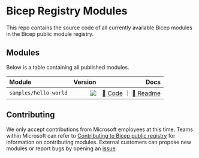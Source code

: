 # Bicep Registry Modules

This repo contains the source code of all currently available Bicep modules in the Bicep public module registry.

## Modules

Below is a table containing all published modules.

<!-- Begin Module Table -->

| Module                |                                                                                                                                                                                                                                                       Version |                                                                                                                                                                                                                        Docs |
| :-------------------- | ------------------------------------------------------------------------------------------------------------------------------------------------------------------------------------------------------------------------------------------------------------: | --------------------------------------------------------------------------------------------------------------------------------------------------------------------------------------------------------------------------: |
| `samples/hello-world` | <a href="https://mcr.microsoft.com/v2/bicep/samples/hello-world/tags/list"><image src="https://img.shields.io/badge/dynamic/json?label=mcr&query=%24.tags%5B0%5D&url=https%3A%2F%2Fmcr.microsoft.com%2Fv2%2Fbicep%2Fsamples%2Fhello-world%2Ftags%2Flist"></a> | [🦾 Code](https://github.com/Azure/bicep-registry-modules/tree/main/modules/samples/hello-world/main.bicep) ｜ [📃 Readme](https://github.com/Azure/bicep-registry-modules/tree/main/modules/samples/hello-world/README.md) |

<!-- End Module Table -->

## Contributing

We only accept contributions from Microsoft employees at this time. Teams within Microsoft can refer to [Contributing to Bicep public registry](./CONTRIBUTING.md) for information on contributing modules. External customers can propose new modules or report bugs by opening an [issue](https://github.com/Azure/bicep-registry-modules/issues).
